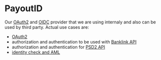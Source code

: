 # PayoutID

Our [OAuth2](https://oauth.net/2/) and [OIDC](https://openid.net/) provider that we are using internaly and also can be used by third party. Actual use cases are:

- [OAuth2](/payout-id/oauth.md)
- authorization and authentication to be used with [Banklink API](/payout-id/banklink.md)
- authorization and authentication for [PSD2 API](psd2.md)
- [identity check and AML](payout-id/identity-verification-and-aml.md)
